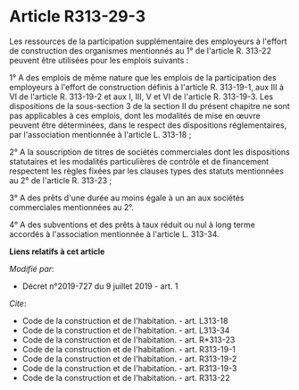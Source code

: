 # Article R313-29-3

Les ressources de la participation supplémentaire des employeurs à l'effort de construction des organismes mentionnés au 1°
de l'article R. 313-22 peuvent être utilisées pour les emplois suivants : 

1° A des emplois de même nature que les emplois de la participation des employeurs à l'effort de construction définis à
l'article R. 313-19-1, aux III à VI de l'article R. 313-19-2 et aux I, III, V et VI de l'article R. 313-19-3. Les
dispositions de la sous-section 3 de la section II du présent chapitre ne sont pas applicables à ces emplois, dont les
modalités de mise en œuvre peuvent être déterminées, dans le respect des dispositions réglementaires, par l'association
mentionnée à l'article L. 313-18 ; 

2° A la souscription de titres de sociétés commerciales dont les dispositions statutaires et les modalités particulières de
contrôle et de financement respectent les règles fixées par les clauses types des statuts mentionnées au 2° de l'article R.
313-23 ; 

3° A des prêts d'une durée au moins égale à un an aux sociétés commerciales mentionnées au 2°. 

4° A des subventions et des prêts à taux réduit ou nul à long terme accordés à l'association mentionnée à l'article L.
313-34.

**Liens relatifs à cet article**

_Modifié par_:

  - Décret n°2019-727 du 9 juillet 2019 - art. 1

_Cite_:

  - Code de la construction et de l'habitation. - art. L313-18
  - Code de la construction et de l'habitation. - art. L313-34
  - Code de la construction et de l'habitation. - art. R*313-23
  - Code de la construction et de l'habitation. - art. R313-19-1
  - Code de la construction et de l'habitation. - art. R313-19-2
  - Code de la construction et de l'habitation. - art. R313-19-3
  - Code de la construction et de l'habitation. - art. R313-22
